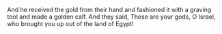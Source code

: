 And he received the gold from their hand and fashioned it with a graving tool and made a golden calf. And they said, These are your gods, O Israel, who brought you up out of the land of Egypt!
